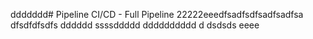 ddddddd# Pipeline CI/CD - Full Pipeline 22222eeedfsadfsdfsadfsadfsa
dfsdfdfsdfs
dddddd
ssssddddd
dddddddddd
d
dsdsds
eeee
